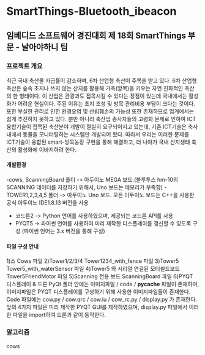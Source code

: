# SmartThings-Bluetooth_ibeacon

## 임베디드 소프트웨어 경진대회 제 18회 SmartThings 부문 - 날아야하니 팀

### 프로젝트 개요
최근 국내 축산물 자급률이 감소하며, 6차 산업형 축산이 주목을 받고 있다. 6차 산업형 축산은 숲속 초지나 쓰지 않는 산지를 활용해 가축(방목)을 키우는 자연 친화적인 축산의 한 형태이다. 이 산업은 관광과도 접목시킬 수 있다는 장점이 있는데 국내에서는 활성화가 어려운 현실이다. 주된 이유는 초지 조성 및 방목 관리비용 부담이 크다는 것이다. 또한 부실한 관리로 인한 환경오염 및 산림훼손의 가능성 또한 존재하므로 업계에서는 쉽게 추진하지 못하고 있다. 뿐만 아니라 축산업 종사자들의 고령화 문제로 인하여 ICT융합기술이 접목된 축산분야 개발이 절실히 요구되어지고 있는데, 기존 ICT기술은 축사 내에서 동물을 모니터링하는 시스템만 개발되어 왔다. 따라서 우리는 이러한 문제를 ICT기술이 융합된 smart-방목농장 구현을 통해 해결하고, 더 나아가 국내 산지생태 축산의 활성화에 이바지하려 한다. 

#### 개발환경
-cows, ScanningBoard 폴더 -> 아두이노 MEGA 보드.(블루투스 hm-10의 SCANNING 데이터를 저장하기 위해서, Uno 보드는 메모리가 부족함)
-TOWER1,2,3,4,5 폴더 -> 아두이노 Uno 보드. 모든 아두이노 보드는 C++을 사용한 공식 아두이노 IDE1.8.13 버전을 사용
-	코드론2 -> Python 언어를 사용하였으며, 제공되는 코드론 API를 사용
-	PYQT5 -> 파이썬 언어를 사용하여 미리 제작한 디스플레이를 갱신할 수 있도록 구성
(파이썬 언어는 3.x 버전을 통해 구성)

#### 파일 구성 안내
1)소 
Cows 파일
2)Tower1/2/3/4
Tower1234_with_fence 파일
3)Tower5
Tower5_with_waterSensor 파일
4)Tower5 와 시리얼 연결된 모터쉴드보드
Tower5FriendMotor 파일
5)Scanning 전용 보드
	ScanningBoard 파일
6)PYQT 디스플레이 & 드론
PyQt 폴더 안에는 이미지파일 / code / __pycache__ 파일이 존재하며, 이미지파일은 PYQT 디스플레이를 구성하기 위해 사용한 이미지파일들이 존재한다.
Code 파일에는 cow.py / cow.qrc / cow.iu / cow_rc.py / display.py 가 존재한다. 앞의 4가지 파일은 미리 제작한 PYQT GUI를 제작하였으며, display.py 파일에서 이러한 파일을 import하여 드론과 같이 동작한다.

### 알고리즘
cows
